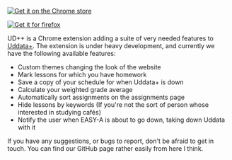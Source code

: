 [![Get it on the Chrome store](https://developer.chrome.com/webstore/images/ChromeWebStore_BadgeWBorder_v2_340x96.png)](https://chrome.google.com/webstore/detail/ud%2B%2B/pmlnbmnelhhofakfihcfjiemklhncdin)

[![Get it for firefox](https://www.mozilla.org/media/img/styleguide/identity/firefox/guidelines-logo.7ea045a4e288.png)](link)


UD++ is a Chrome extension adding a suite of very needed features to [Uddata+](https://www.uddataplus.dk). The extension is under heavy development, and currently we have the following available features:

* Custom themes changing the look of the website
* Mark lessons for which you have homework
* Save a copy of your schedule for when Uddata+ is down
* Calculate your weighted grade average
* Automatically sort assignments on the assignments page
* Hide lessons by keywords (If you're not the sort of person whose interested in studying cafés)
* Notify the user when EASY-A is about to go down, taking down Uddata with it

If you have any suggestions, or bugs to report, don't be afraid to get in touch. You can find our GitHub page rather easily from here I think.
